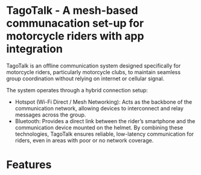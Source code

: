 # TagoTalk - A mesh-based communacation set-up for motorcycle riders with app integration
TagoTalk is an offline communication system designed specifically for motorcycle riders, particularly motorcycle clubs, to maintain seamless group coordination without relying on internet or cellular signal.

The system operates through a hybrid connection setup:
* Hotspot (Wi-Fi Direct / Mesh Networking): Acts as the backbone of the communication network, allowing devices to interconnect and relay messages across the group.
* Bluetooth: Provides a direct link between the rider’s smartphone and the communication device mounted on the helmet.
By combining these technologies, TagoTalk ensures reliable, low-latency communication for riders, even in areas with poor or no network coverage.

# Features 

